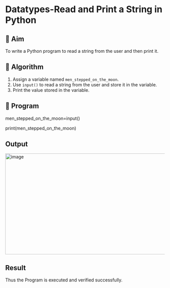 # Datatypes-Read and Print a String in Python

## 🎯 Aim
To write a Python program to read a string from the user and then print it.

## 🧠 Algorithm
1. Assign a variable named `men_stepped_on_the_moon`.
2. Use `input()` to read a string from the user and store it in the variable.
3. Print the value stored in the variable.

## 🧾 Program
men_stepped_on_the_moon=input()

print(men_stepped_on_the_moon)
## Output
<img width="1190" height="318" alt="image" src="https://github.com/user-attachments/assets/fdfd5fe8-0cac-4d18-9378-d5e774c893ad" />

## Result
Thus the Program is executed and verified successfully.

